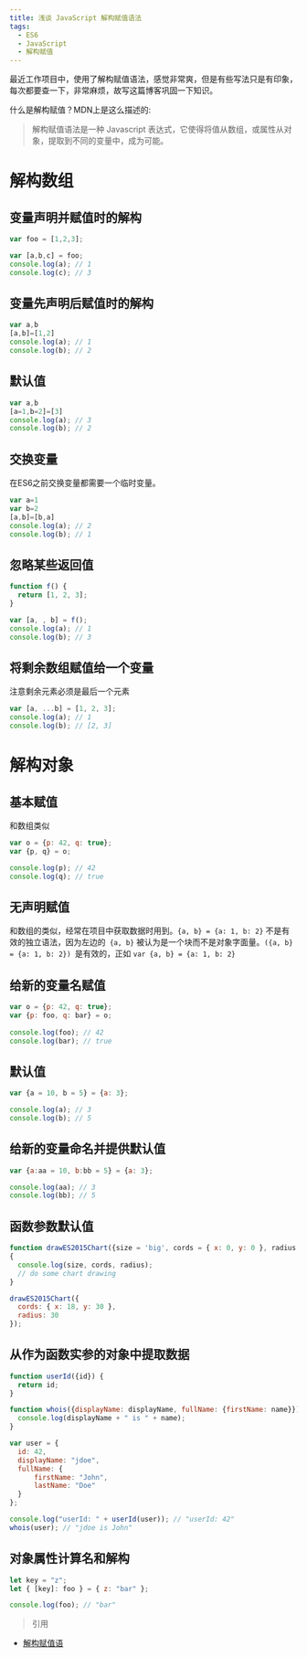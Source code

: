 ```yaml
---
title: 浅谈 JavaScript 解构赋值语法
tags:
  - ES6
  - JavaScript
  - 解构赋值
---
```



最近工作项目中，使用了解构赋值语法，感觉非常爽，但是有些写法只是有印象，每次都要查一下，非常麻烦，故写这篇博客巩固一下知识。

什么是解构赋值？MDN上是这么描述的:

> 解构赋值语法是一种 Javascript 表达式，它使得将值从数组，或属性从对象，提取到不同的变量中，成为可能。 

# 解构数组

## 变量声明并赋值时的解构

```javascript
var foo = [1,2,3];

var [a,b,c] = foo;
console.log(a); // 1
console.log(c); // 3
```

## 变量先声明后赋值时的解构

```javascript
var a,b
[a,b]=[1,2]
console.log(a); // 1
console.log(b); // 2
```

## 默认值

```javascript
var a,b
[a=1,b=2]=[3]
console.log(a); // 3
console.log(b); // 2
```

## 交换变量

在ES6之前交换变量都需要一个临时变量。

```javascript
var a=1
var b=2
[a,b]=[b,a]
console.log(a); // 2
console.log(b); // 1
```

## 忽略某些返回值
```javascript
function f() {
  return [1, 2, 3];
}

var [a, , b] = f();
console.log(a); // 1
console.log(b); // 3
```

## 将剩余数组赋值给一个变量

注意剩余元素必须是最后一个元素

```javascript
var [a, ...b] = [1, 2, 3];
console.log(a); // 1
console.log(b); // [2, 3]
```

# 解构对象

## 基本赋值

和数组类似

```javascript
var o = {p: 42, q: true};
var {p, q} = o;

console.log(p); // 42
console.log(q); // true
```

## 无声明赋值

和数组的类似，经常在项目中获取数据时用到。`{a, b} = {a: 1, b: 2}` 不是有效的独立语法，因为左边的` {a, b}` 被认为是一个块而不是对象字面量。`({a, b} = {a: 1, b: 2}) `是有效的，正如 `var {a, b} = {a: 1, b: 2}`

## 给新的变量名赋值

```javascript
var o = {p: 42, q: true};
var {p: foo, q: bar} = o;
 
console.log(foo); // 42 
console.log(bar); // true
```

## 默认值

```javascript
var {a = 10, b = 5} = {a: 3}; 

console.log(a); // 3
console.log(b); // 5
```

## 给新的变量命名并提供默认值

```javascript
var {a:aa = 10, b:bb = 5} = {a: 3};

console.log(aa); // 3
console.log(bb); // 5
```

## 函数参数默认值

```javascript
function drawES2015Chart({size = 'big', cords = { x: 0, y: 0 }, radius = 25} = {}) 
{
  console.log(size, cords, radius);
  // do some chart drawing
}

drawES2015Chart({
  cords: { x: 18, y: 30 },
  radius: 30
});
```

## 从作为函数实参的对象中提取数据

```javascript
function userId({id}) {
  return id;
}

function whois({displayName: displayName, fullName: {firstName: name}}){
  console.log(displayName + " is " + name);
}

var user = { 
  id: 42, 
  displayName: "jdoe",
  fullName: { 
      firstName: "John",
      lastName: "Doe"
  }
};

console.log("userId: " + userId(user)); // "userId: 42"
whois(user); // "jdoe is John"
```

## 对象属性计算名和解构

```javascript
let key = "z";
let { [key]: foo } = { z: "bar" };

console.log(foo); // "bar"
```

> 引用
- [解构赋值语](https://developer.mozilla.org/zh-CN/docs/Web/JavaScript/Reference/Operators/Destructuring_assignment)